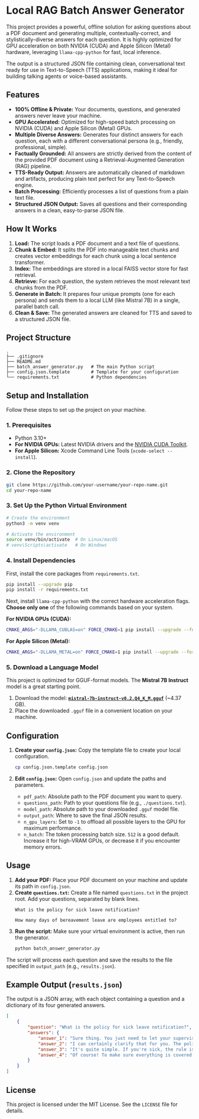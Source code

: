 # Local RAG Batch Answer Generator

This project provides a powerful, offline solution for asking questions about a PDF document and generating multiple, contextually-correct, and stylistically-diverse answers for each question. It is highly optimized for GPU acceleration on both NVIDIA (CUDA) and Apple Silicon (Metal) hardware, leveraging `llama-cpp-python` for fast, local inference.

The output is a structured JSON file containing clean, conversational text ready for use in Text-to-Speech (TTS) applications, making it ideal for building talking agents or voice-based assistants.

## Features

-   **100% Offline & Private:** Your documents, questions, and generated answers never leave your machine.
-   **GPU Accelerated:** Optimized for high-speed batch processing on NVIDIA (CUDA) and Apple Silicon (Metal) GPUs.
-   **Multiple Diverse Answers:** Generates four distinct answers for each question, each with a different conversational persona (e.g., friendly, professional, simple).
-   **Factually Grounded:** All answers are strictly derived from the content of the provided PDF document using a Retrieval-Augmented Generation (RAG) pipeline.
-   **TTS-Ready Output:** Answers are automatically cleaned of markdown and artifacts, producing plain text perfect for any Text-to-Speech engine.
-   **Batch Processing:** Efficiently processes a list of questions from a plain text file.
-   **Structured JSON Output:** Saves all questions and their corresponding answers in a clean, easy-to-parse JSON file.

## How It Works

1.  **Load:** The script loads a PDF document and a text file of questions.
2.  **Chunk & Embed:** It splits the PDF into manageable text chunks and creates vector embeddings for each chunk using a local sentence transformer.
3.  **Index:** The embeddings are stored in a local FAISS vector store for fast retrieval.
4.  **Retrieve:** For each question, the system retrieves the most relevant text chunks from the PDF.
5.  **Generate in Batch:** It prepares four unique prompts (one for each persona) and sends them to a local LLM (like Mistral 7B) in a single, parallel batch call.
6.  **Clean & Save:** The generated answers are cleaned for TTS and saved to a structured JSON file.

## Project Structure

```
.
├── .gitignore
├── README.md
├── batch_answer_generator.py   # The main Python script
├── config.json.template        # Template for your configuration
└── requirements.txt            # Python dependencies
```

## Setup and Installation

Follow these steps to set up the project on your machine.

### 1. Prerequisites

-   Python 3.10+
-   **For NVIDIA GPUs:** Latest NVIDIA drivers and the [NVIDIA CUDA Toolkit](https://developer.nvidia.com/cuda-toolkit).
-   **For Apple Silicon:** Xcode Command Line Tools (`xcode-select --install`).

### 2. Clone the Repository

```bash
git clone https://github.com/your-username/your-repo-name.git
cd your-repo-name
```

### 3. Set Up the Python Virtual Environment

```bash
# Create the environment
python3 -m venv venv

# Activate the environment
source venv/bin/activate  # On Linux/macOS
# venv\Scripts\activate   # On Windows
```

### 4. Install Dependencies

First, install the core packages from `requirements.txt`.

```bash
pip install --upgrade pip
pip install -r requirements.txt
```

Next, install `llama-cpp-python` with the correct hardware acceleration flags. **Choose only one** of the following commands based on your system.

**For NVIDIA GPUs (CUDA):**
```bash
CMAKE_ARGS="-DLLAMA_CUBLAS=on" FORCE_CMAKE=1 pip install --upgrade --force-reinstall llama-cpp-python --no-cache-dir
```

**For Apple Silicon (Metal):**
```bash
CMAKE_ARGS="-DLLAMA_METAL=on" FORCE_CMAKE=1 pip install --upgrade --force-reinstall llama-cpp-python --no-cache-dir
```

### 5. Download a Language Model

This project is optimized for GGUF-format models. The **Mistral 7B Instruct** model is a great starting point.

1.  Download the model: [**`mistral-7b-instruct-v0.2.Q4_K_M.gguf`**](https://huggingface.co/TheBloke/Mistral-7B-Instruct-v0.2-GGUF/blob/main/mistral-7b-instruct-v0.2.Q4_K_M.gguf) (~4.37 GB).
2.  Place the downloaded `.gguf` file in a convenient location on your machine.

## Configuration

1.  **Create your `config.json`:**
    Copy the template file to create your local configuration.
    ```bash
    cp config.json.template config.json
    ```

2.  **Edit `config.json`:**
    Open `config.json` and update the paths and parameters.

    -   `pdf_path`: Absolute path to the PDF document you want to query.
    -   `questions_path`: Path to your questions file (e.g., `./questions.txt`).
    -   `model_path`: Absolute path to your downloaded `.gguf` model file.
    -   `output_path`: Where to save the final JSON results.
    -   `n_gpu_layers`: Set to `-1` to offload all possible layers to the GPU for maximum performance.
    -   `n_batch`: The token processing batch size. `512` is a good default. Increase it for high-VRAM GPUs, or decrease it if you encounter memory errors.

## Usage

1.  **Add your PDF:** Place your PDF document on your machine and update its path in `config.json`.
2.  **Create `questions.txt`:** Create a file named `questions.txt` in the project root. Add your questions, separated by blank lines.
    ```
    What is the policy for sick leave notification?

    How many days of bereavement leave are employees entitled to?
    ```
3.  **Run the script:**
    Make sure your virtual environment is active, then run the generator.
    ```bash
    python batch_answer_generator.py
    ```

The script will process each question and save the results to the file specified in `output_path` (e.g., `results.json`).

## Example Output (`results.json`)

The output is a JSON array, with each object containing a question and a dictionary of its four generated answers.

```json
[
    {
        "question": "What is the policy for sick leave notification?",
        "answers": {
            "answer_1": "Sure thing. You just need to let your supervisor know at least two hours before your shift starts if you're taking a sick day.",
            "answer_2": "I can certainly clarify that for you. The policy states that employees should inform their supervisor of sick leave no less than two hours before their scheduled start time.",
            "answer_3": "It's quite simple. If you're sick, the rule is to just contact your supervisor. The main thing to remember is to do it at least two hours before you were supposed to start work.",
            "answer_4": "Of course! To make sure everything is covered, just be sure to notify your supervisor two hours before your shift begins. Hope that helps!"
        }
    }
]
```

## License

This project is licensed under the MIT License. See the `LICENSE` file for details.